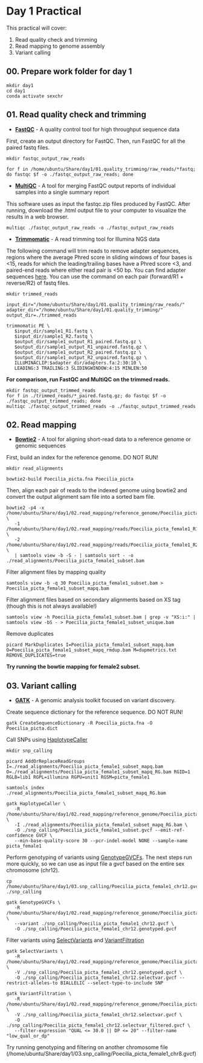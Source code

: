 # Day 1 Practical

This practical will cover:

1. Read quality check and trimming
2. Read mapping to genome assembly
3. Variant calling

## 00. Prepare work folder for day 1
```
mkdir day1
cd day1
conda activate sexchr
```

## 01. Read quality check and trimming

* **[FastQC](http://www.bioinformatics.babraham.ac.uk/projects/fastqc/)** - A quality control tool for high throughput sequence data

First, create an output directory for FastQC. Then, run FastQC for all the paired fastq files.

```
mkdir fastqc_output_raw_reads

for f in /home/ubuntu/Share/day1/01.quality_trimming/raw_reads/*fastq; do fastqc $f -o ./fastqc_output_raw_reads; done
```

* **[MultiQC](https://multiqc.info)** - A tool for merging FastQC output reports of individual samples into a single summary report

This software uses as input the fastqc.zip files produced by FastQC. After running, download the .html output file to your computer to visualize the results in a web browser.

```
multiqc ./fastqc_output_raw_reads -o ./fastqc_output_raw_reads
```

* **[Trimmomatic](http://www.usadellab.org/cms/?page=trimmomatic)** - A read trimming tool for Illumina NGS data

The following command will trim reads to remove adapter sequences, regions where the average Phred score in sliding windows of four bases is <15, reads for which the leading/trailing bases have a Phred score <3, and paired-end reads where either read pair is <50 bp. You can find adapter sequences [here](https://support-docs.illumina.com/SHARE/AdapterSequences/Content/SHARE/FrontPages/AdapterSeq.htm). You can use the command on each pair (forward/R1 + reverse/R2) of fastq files.

```
mkdir trimmed_reads
    
input_dir="/home/ubuntu/Share/day1/01.quality_trimming/raw_reads/"
adapter_dir="/home/ubuntu/Share/day1/01.quality_trimming/"
output_dir=./trimmed_reads
    
trimmomatic PE \
   $input_dir/sample1_R1.fastq \
   $input_dir/sample1_R2.fastq \
   $output_dir/sample1_output_R1_paired.fastq.gz \
   $output_dir/sample1_output_R1_unpaired.fastq.gz \
   $output_dir/sample1_output_R2_paired.fastq.gz \
   $output_dir/sample1_output_R2_unpaired.fastq.gz \
   ILLUMINACLIP:$adapter_dir/adapters.fa:2:30:10 \
   LEADING:3 TRAILING:3 SLIDINGWINDOW:4:15 MINLEN:50
```

**For comparison, run FastQC and MultiQC on the trimmed reads.**

```
mkdir fastqc_output_trimmed_reads
for f in ./trimmed_reads/*_paired.fastq.gz; do fastqc $f -o ./fastqc_output_trimmed_reads; done
multiqc ./fastqc_output_trimmed_reads -o ./fastqc_output_trimmed_reads
```

## 02. Read mapping

* **[Bowtie2](https://bowtie-bio.sourceforge.net/bowtie2/manual.shtml)** - A tool for aligning short-read data to a reference genome or genomic sequences

First, build an index for the reference genome. DO NOT RUN!

```
mkdir read_alignments

bowtie2-build Poecilia_picta.fna Poecilia_picta
```

Then, align each pair of reads to the indexed genome using bowtie2 and convert the output alignment sam file into a sorted bam file.

```
bowtie2 -p4 -x /home/ubuntu/Share/day1/02.read_mapping/reference_genome/Poecilia_picta \
   -1 /home/ubuntu/Share/day1/02.read_mapping/reads/Poecilia_picta_female1_R1_subset.fastq \
   -2 /home/ubuntu/Share/day1/02.read_mapping/reads/Poecilia_picta_female1_R2_subset.fastq \
   | samtools view -b -S - | samtools sort - -o ./read_alignments/Poecilia_picta_female1_subset.bam
```

Filter alignment files by mapping quality

```
samtools view -b -q 30 Poecilia_picta_female1_subset.bam > Poecilia_picta_female1_subset_mapq.bam
```

Filter alignment files based on secondary alignments based on XS tag (though this is not always available!)

```
samtools view -h Poecilia_picta_female1_subset.bam | grep -v "XS:i:" | samtools view -bS - > Poecilia_picta_female1_subset_unique.bam
```

Remove duplicates

```
picard MarkDuplicates I=Poecilia_picta_female1_subset_mapq.bam O=Poecilia_picta_female1_subset_mapq_rmdup.bam M=dupmetrics.txt REMOVE_DUPLICATES=true
```


**Try running the bowtie mapping for female2 subset.**

## 03. Variant calling

* **[GATK](https://gatk.broadinstitute.org/hc/en-us)** - A genomic analysis toolkit focused on variant discovery.

Create sequence dictionary for the reference sequence. DO NOT RUN!

```
gatk CreateSequenceDictionary -R Poecilia_picta.fna -O Poecilia_picta.dict
```

Call SNPs using [HaplotypeCaller](https://gatk.broadinstitute.org/hc/en-us/articles/360037225632-HaplotypeCaller)

```
mkdir snp_calling

picard AddOrReplaceReadGroups I=./read_alignments/Poecilia_picta_female1_subset_mapq.bam O=./read_alignments/Poecilia_picta_female1_subset_mapq_RG.bam RGID=1 RGLB=lib1 RGPL=illumina RGPU=unit1 RGSM=picta_female1

samtools index ./read_alignments/Poecilia_picta_female1_subset_mapq_RG.bam

gatk HaplotypeCaller \
   -R /home/ubuntu/Share/day1/02.read_mapping/reference_genome/Poecilia_picta.fna \
   -I ./read_alignments/Poecilia_picta_female1_subset_mapq_RG.bam \
   -O ./snp_calling/Poecilia_picta_female1_subset.gvcf --emit-ref-confidence GVCF \
   --min-base-quality-score 30 --pcr-indel-model NONE --sample-name picta_female1
```

Perform genotyping of variants using [GenotypeGVCFs](https://gatk.broadinstitute.org/hc/en-us/articles/13832766863259-GenotypeGVCFs). The next steps run more quickly, so we can use as input file a gvcf based on the entire sex chromosome (chr12).

```
cp /home/ubuntu/Share/day1/03.snp_calling/Poecilia_picta_female1_chr12.gvcf ./snp_calling

gatk GenotypeGVCFs \
   -R /home/ubuntu/Share/day1/02.read_mapping/reference_genome/Poecilia_picta.fna \
   --variant ./snp_calling/Poecilia_picta_female1_chr12.gvcf \
   -O ./snp_calling/Poecilia_picta_female1_chr12.genotyped.gvcf
```

Filter variants using [SelectVariants](https://gatk.broadinstitute.org/hc/en-us/articles/360037055952-SelectVariants) and [VariantFiltration](https://gatk.broadinstitute.org/hc/en-us/articles/360037434691-VariantFiltration)

```
gatk SelectVariants \
   -R /home/ubuntu/Share/day1/02.read_mapping/reference_genome/Poecilia_picta.fna \
   -V ./snp_calling/Poecilia_picta_female1_chr12.genotyped.gvcf \
   -O ./snp_calling/Poecilia_picta_female1_chr12.selectvar.gvcf --restrict-alleles-to BIALLELIC --select-type-to-include SNP

gatk VariantFiltration \
   -R /home/ubuntu/Share/day1/02.read_mapping/reference_genome/Poecilia_picta.fna \
   -V ./snp_calling/Poecilia_picta_female1_chr12.selectvar.gvcf \
   -O ./snp_calling/Poecilia_picta_female1_chr12.selectvar_filtered.gvcf \
   --filter-expression "QUAL <= 30.0 || DP <= 20" --filter-name "low_qual_or_dp"
```

Try running genotyping and filtering on another chromosome file (/home/ubuntu/Share/day1/03.snp_calling/Poecilia_picta_female1_chr8.gvcf)
